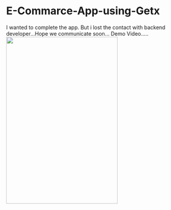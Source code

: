 # E-Commarce-App-using-Getx

I wanted to complete the app. But i lost the contact with backend developer...Hope we communicate soon...
Demo Video.....
<image src="https://user-images.githubusercontent.com/73518920/133137749-bf73f4e7-5869-42c1-9c6b-4bb04735addd.gif" height="450" width="300">
  
